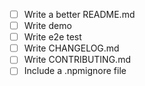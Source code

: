 - [ ] Write a better README.md
- [ ] Write demo
- [ ] Write e2e test
- [ ] Write CHANGELOG.md
- [ ] Write CONTRIBUTING.md
- [ ] Include a .npmignore file
